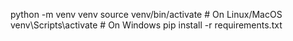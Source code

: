 python -m venv venv
source venv/bin/activate  # On Linux/MacOS
venv\Scripts\activate     # On Windows
pip install -r requirements.txt
